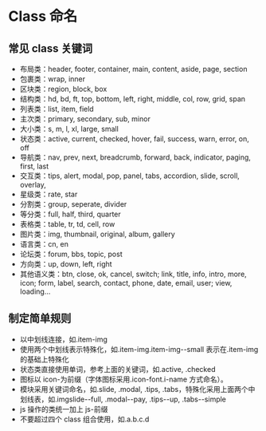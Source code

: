 # Class 命名

## 常见 class 关键词

- 布局类：header, footer, container, main, content, aside, page, section
- 包裹类：wrap, inner
- 区块类：region, block, box
- 结构类：hd, bd, ft, top, bottom, left, right, middle, col, row, grid, span
- 列表类：list, item, field
- 主次类：primary, secondary, sub, minor
- 大小类：s, m, l, xl, large, small
- 状态类：active, current, checked, hover, fail, success, warn, error, on, off
- 导航类：nav, prev, next, breadcrumb, forward, back, indicator, paging, first, last
- 交互类：tips, alert, modal, pop, panel, tabs, accordion, slide, scroll, overlay,
- 星级类：rate, star
- 分割类：group, seperate, divider
- 等分类：full, half, third, quarter
- 表格类：table, tr, td, cell, row
- 图片类：img, thumbnail, original, album, gallery
- 语言类：cn, en
- 论坛类：forum, bbs, topic, post
- 方向类：up, down, left, right
- 其他语义类：btn, close, ok, cancel, switch; link, title, info, intro, more, icon; form, label, search, contact, phone, date, email, user; view, loading…

## 制定简单规则

- 以中划线连接，如.item-img
- 使用两个中划线表示特殊化，如.item-img.item-img--small 表示在.item-img 的基础上特殊化
- 状态类直接使用单词，参考上面的关键词，如.active, .checked
- 图标以 icon-为前缀（字体图标采用.icon-font.i-name 方式命名）。
- 模块采用关键词命名，如.slide, .modal, .tips, .tabs，特殊化采用上面两个中划线表，如.imgslide--full, .modal--pay, .tips--up, .tabs--simple
- js 操作的类统一加上 js-前缀
- 不要超过四个 class 组合使用，如.a.b.c.d

